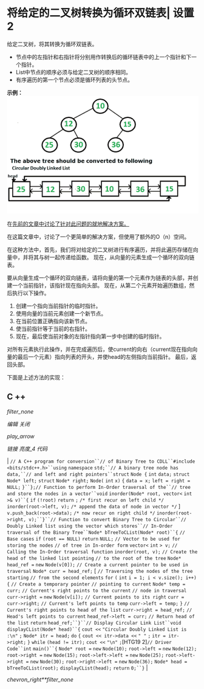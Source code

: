 # 将给定的二叉树转换为循环双链表| 设置2

给定二叉树，将其转换为循环双链表。

*   节点中的左指针和右指针将分别用作转换后的循环链表中的上一个指针和下一个指针。
*   List中节点的顺序必须与给定二叉树的顺序相同。
*   有序遍历的第一个节点必须是循环列表的头节点。

**示例：**
![](img/7bc396393c352396ff4bc6a0f968bfc2.png)

在[先前的文章中讨论了针对此问题的就地解决方案。](https://www.geeksforgeeks.org/convert-a-binary-tree-to-a-circular-doubly-link-list/)

在这篇文章中，讨论了一个更简单的解决方案，但使用了额外的O（n）空间。

在这种方法中，首先，我们将对给定的二叉树进行有序遍历，并将此遍历存储在向量中，并将其与树一起传递给函数。 现在，从向量的元素生成一个循环的双向链表。

要从向量生成一个循环的双向链表，请将向量的第一个元素作为链表的头部，并创建一个当前指针，该指针现在指向头部。 现在，从第二个元素开始遍历数组，然后执行以下操作。

1.  创建一个指向当前指针的临时指针。
2.  使用向量的当前元素创建一个新节点。
3.  在当前位置正确指向该新节点。
4.  使当前指针等于当前的右指针。
5.  现在，最后使当前对象的左指针指向第一步中创建的临时指针。

对所有元素执行此操作，并在完成遍历后，使current的向右（current现在指向向量的最后一个元素）指向列表的开头，并使head的左侧指向当前指针。 最后，返回头部。

下面是上述方法的实现：

## C ++

*filter_none*

*编辑*
*关闭*

*play_arrow*

*链接*
*亮度_4*
*代码*

| `// A C++ program for conversion``// of Binary Tree to CDLL``#include <bits/stdc++.h>``using` `namespace` `std;``// A binary tree node has data,``// and left and right pointers``struct` `Node {` `int` `data;` `struct` `Node* left;` `struct` `Node* right;` `Node(` `int` `x)` `{` `data = x;` `left = right = NULL;` `}``};`​​`// Function to perform In-Order traversal of the``// tree and store the nodes in a vector``void` `inorder(Node* root, vector<` `int` `>& v)``{` `if` `(!root)` `return` `;` `/* first recur on left child */` `inorder(root->left, v);` `/* append the data of node in vector */` ] `v.push_back(root->data);` `/* now recur on right child */` `inorder(root->right, v);``}``// Function to convert Binary Tree to Circular``// Doubly Linked list using the vector which stores``// In-Order traversal of the Binary Tree``Node* bTreeToCList(Node* root)``{` `// Base cases` `if` `(root == NULL)` `return` `NULL;` `// Vector to be used for storing the nodes` `// of tree in In-order form` `vector<` `int` `> v;` `// Calling the In-Order traversal function` `inorder(root, v);` `// Create the head of the linked list pointing` `// to the root of the tree` `Node* head_ref =` `new` `Node(v[0]);` `// Create a current pointer to be used in traversal` `Node* curr = head_ref;` [ `// Traversing the nodes of the tree starting` `// from the second elements` `for` `(` `int` `i = 1; i < v.size(); i++) {` `// Create a temporary pointer` `// pointing to current` `Node* temp = curr;` `// Current's right points to the current` `// node in traversal` `curr->right =` `new` `Node(v[i]);` `// Current points to its right` `curr = curr->right;` `// Current's left points to temp` `curr->left = temp;` `}` `// Current's right points to head of the list` `curr->right = head_ref;` `// Head's left points to current` `head_ref->left = curr;` `// Return head of the list` `return` `head_ref;``}``// Display Circular Link List``void` `displayCList(Node* head)``{` `cout <<` `"Circular Doubly Linked List is :\n"` `;` `Node* itr = head;` `do` `{` `cout << itr->data <<` `" "` `;` `itr = itr->right;` `}` `while` `(head != itr);` `cout <<` `"\n"` `;`[HTG19 2]`// Driver Code``int` `main()``{` `Node* root =` `new` `Node(10);` `root->left =` `new` `Node(12);` `root->right =` `new` `Node(15);` `root->left->left =` `new` `Node(25);` `root->left->right =` `new` `Node(30);` `root->right->left =` `new` `Node(36);` `Node* head = bTreeToCList(root);` `displayCList(head);` `return` `0;``}` |

*chevron_right**filter_none*